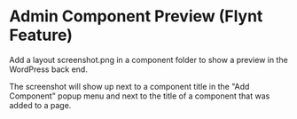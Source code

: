 # Admin Component Preview (Flynt Feature)

Add a layout screenshot.png in a component folder to show a preview in the WordPress back end.

The screenshot will show up next to a component title in the "Add Component" popup menu and next to the title of a component that was added to a page.
